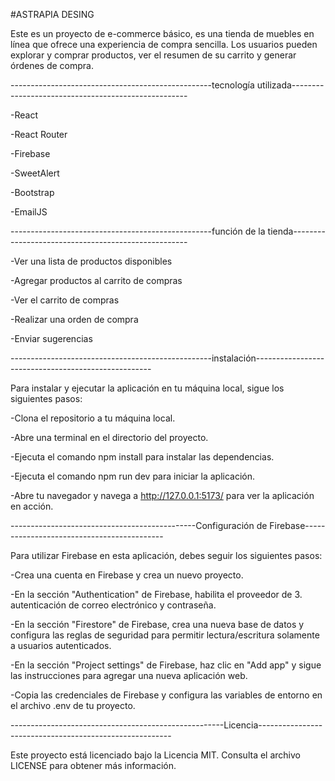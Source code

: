 #ASTRAPIA DESING

Este es un proyecto de e-commerce básico, es una tienda de muebles en línea que ofrece una experiencia de compra sencilla. Los usuarios pueden explorar y comprar productos, ver el resumen de su carrito y generar órdenes de compra.

--------------------------------------------------tecnología utilizada----------------------------------------------------

-React

-React Router

-Firebase

-SweetAlert

-Bootstrap

-EmailJS

--------------------------------------------------función de la tienda----------------------------------------------------

-Ver una lista de productos disponibles

-Agregar productos al carrito de compras

-Ver el carrito de compras

-Realizar una orden de compra

-Enviar sugerencias

--------------------------------------------------instalación----------------------------------------------------

Para instalar y ejecutar la aplicación en tu máquina local, sigue los siguientes pasos:

-Clona el repositorio a tu máquina local.

-Abre una terminal en el directorio del proyecto.

-Ejecuta el comando npm install para instalar las dependencias.

-Ejecuta el comando npm run dev para iniciar la aplicación.

-Abre tu navegador y navega a http://127.0.0.1:5173/ para ver la aplicación en acción.

----------------------------------------------Configuración de Firebase-------------------------------------------

Para utilizar Firebase en esta aplicación, debes seguir los siguientes pasos:

-Crea una cuenta en Firebase y crea un nuevo proyecto.

-En la sección "Authentication" de Firebase, habilita el proveedor de 3. autenticación de correo electrónico y contraseña.

-En la sección "Firestore" de Firebase, crea una nueva base de datos y configura las reglas de seguridad para permitir lectura/escritura solamente a usuarios autenticados.

-En la sección "Project settings" de Firebase, haz clic en "Add app" y sigue las instrucciones para agregar una nueva aplicación web.

-Copia las credenciales de Firebase y configura las variables de entorno en el archivo .env de tu proyecto.

-----------------------------------------------------Licencia--------------------------------------------------------

Este proyecto está licenciado bajo la Licencia MIT. Consulta el archivo LICENSE para obtener más información.

